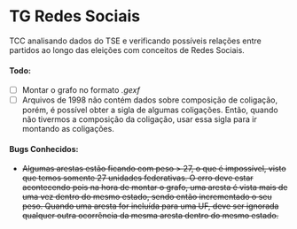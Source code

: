 # TG Redes Sociais

TCC analisando dados do TSE e verificando possíveis relações entre partidos ao longo das eleições com conceitos de Redes Sociais.

#### Todo:
- [ ] Montar o grafo no formato *.gexf*
- [ ] Arquivos de 1998 não contém dados sobre composição de coligação, porém, é possível obter a sigla de algumas coligações. Então, quando não tivermos a composição da coligação, usar essa sigla para ir montando as coligações.

#### Bugs Conhecidos:
* ~~Algumas arestas estão ficando com peso > 27, o que é impossível, visto que temos somente 27 unidades federativas. O erro deve estar acontecendo pois na hora de montar o grafo, uma aresta é vista mais de uma vez dentro do mesmo estado, sendo então incrementado o seu peso. Quando uma aresta for incluída para uma UF, deve ser ignorada qualquer outra ocorrência da mesma aresta dentro do mesmo estado.~~
